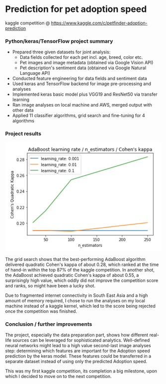 # Prediction for pet adoption speed
kaggle competition @ https://www.kaggle.com/c/petfinder-adoption-prediction

### Python/keras/TensorFlow project summary

- Prepared three given datasets for joint analysis:
  - Data fields collected for each pet incl. age, breed, color etc.
  - Pet images and image metadata (obtained via Google Vision API)
  - Pet description's sentiment data (obtained via Google Natural Language API)
- Conducted feature engineering for data fields and sentiment data
- Used keras and TensorFlow backend for image pre-processing and analyses
- Implemented keras basic model plus VGG19 and ResNet50 via transfer learning
- Ran image analyses on local machine and AWS, merged output with other data
- Applied 11 classifier algorithms, grid search and fine-tuning for 4 algorithms

### Project results

![Grid](https://github.com/manuelfreude/kagglepetfinder/blob/master/grid_adaboost.png)

The grid search shows that the best-performing AdaBoost algorithm delivered quadratic Cohen's kappa of about 0.28, which ranked at the time of hand-in within the top 87% of the kaggle competition. In another shot, the AdaBoost achieved quadratic Cohen's kappa of about 0.55, a surprisingly high value, which oddly did not improve the competition score and ranks, so might have been a lucky shot.

Due to fragmented internet connectivity in South East Asia and a high amount of memory required, I chose to run the analyses on my local machine instead of a kaggle kernel, which led to the score being rejected once the competition was finished.

### Conclusion / further improvements

The project, especially the data preparation part, shows how different real-life sources can be leveraged for sophisticated analytics. Well-defined neural networks might lead to a high value second-last image analyses step: determining which features are important for the Adoption speed prediction by the keras model. These features could be transferred in a separate dataset instead of using only the predicted Adoption speed. 

This was my first kaggle competition, its completion a big milestone, upon which I decided to move on to the next competition.
